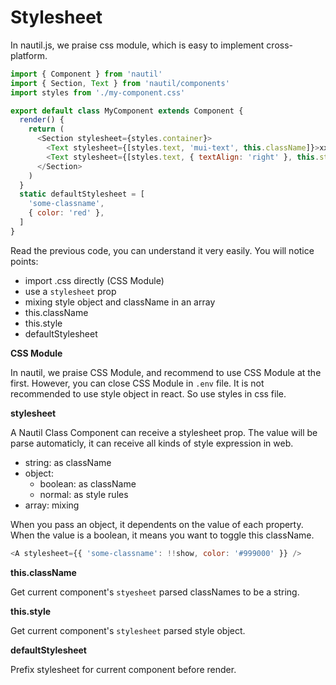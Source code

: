# Stylesheet

In nautil.js, we praise css module, which is easy to implement cross-platform.

```js
import { Component } from 'nautil'
import { Section, Text } from 'nautil/components'
import styles from './my-component.css'

export default class MyComponent extends Component {
  render() {
    return (
      <Section stylesheet={styles.container}>
        <Text stylesheet={[styles.text, 'mui-text', this.className]}>xxx</Text>
        <Text stylesheet={[styles.text, { textAlign: 'right' }, this.style]}>xxx</Text>
      </Section>
    )
  }
  static defaultStylesheet = [
    'some-classname',
    { color: 'red' },
  ]
}
```

Read the previous code, you can understand it very easily. You will notice points:

- import .css directly (CSS Module)
- use a `stylesheet` prop
- mixing style object and className in an array
- this.className
- this.style
- defaultStylesheet

**CSS Module**

In nautil, we praise CSS Module, and recommend to use CSS Module at the first. However, you can close CSS Module in `.env` file.
It is not recommended to use style object in react. So use styles in css file.

**stylesheet**

A Nautil Class Component can receive a stylesheet prop. The value will be parse automaticly, it can receive all kinds of style expression in web.

- string: as className
- object:
  - boolean: as className
  - normal: as style rules
- array: mixing

When you pass an object, it dependents on the value of each property. When the value is a boolean, it means you want to toggle this className.

```js
<A stylesheet={{ 'some-classname': !!show, color: '#999000' }} />
```

**this.className**

Get current component's `styesheet` parsed classNames to be a string.

**this.style**

Get current component's `stylesheet` parsed style object.

**defaultStylesheet**

Prefix stylesheet for current component before render.
